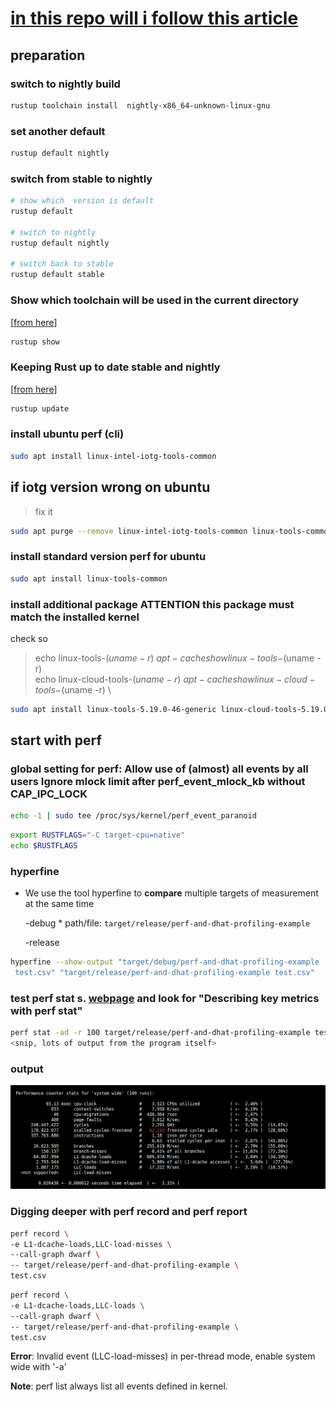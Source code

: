 # [in this repo will i follow this article](https://www.justanotherdot.com/posts/profiling-with-perf-and-dhat-on-rust-code-in-linux.html)

## preparation

### switch to nightly build

```bash
rustup toolchain install  nightly-x86_64-unknown-linux-gnu
```

### set another default

```bash
rustup default nightly
```

### switch from stable to nightly

```bash
# show which  version is default
rustup default

# switch to nightly
rustup default nightly

# switch back to stable
rustup default stable

```

### Show which toolchain will be used in the current directory

[[from here](https://rust-lang.github.io/rustup/examples.html)]

```bash
rustup show
```

### Keeping Rust up to date stable and nightly

[[from here](https://rust-lang.github.io/rustup/basics.html)]

```bash
rustup update
```

### install ubuntu perf (cli)

```bash
sudo apt install linux-intel-iotg-tools-common
```

## if iotg version wrong on ubuntu

> fix it

```bash
sudo apt purge --remove linux-intel-iotg-tools-common linux-tools-common linux-tools-5.15.0-76 linux-tools-5.15.0-76-generic  linux-tools-generic

```

### install standard version perf for ubuntu

```bash
sudo apt install linux-tools-common
```

### install additional package ATTENTION this package must match the installed kernel

check so
>
> echo linux-tools-$(uname -r) \
> apt-cache show linux-tools-$(uname -r) \
> echo linux-cloud-tools-$(uname -r) \
> apt-cache show linux-cloud-tools-$(uname -r) \

```bash
sudo apt install linux-tools-5.19.0-46-generic linux-cloud-tools-5.19.0-46-generic
```

## start with perf

### global setting for perf: Allow use of (almost) all events by all users Ignore mlock limit after perf_event_mlock_kb without CAP_IPC_LOCK

```bash
echo -1 | sudo tee /proc/sys/kernel/perf_event_paranoid
```

```bash
export RUSTFLAGS="-C target-cpu=native"
echo $RUSTFLAGS
```

### hyperfine

* We use the tool hyperfine to __compare__  multiple targets of measurement at the same time

    -debug
        * path/file: ```target/release/perf-and-dhat-profiling-example```

    -release

```bash
hyperfine --show-output "target/debug/perf-and-dhat-profiling-example
 test.csv" "target/release/perf-and-dhat-profiling-example test.csv"
```

### test perf stat s. [webpage](https://www.justanotherdot.com/posts/profiling-with-perf-and-dhat-on-rust-code-in-linux.html) and look for "Describing key metrics with perf stat"

```bash
perf stat -ad -r 100 target/release/perf-and-dhat-profiling-example test.csv 
<snip, lots of output from the program itself>
```

### output

![alt text for screen readers]( md_parts/perf-output.png "Text to show on mouseover")

### Digging deeper with perf record and perf report

```bash
perf record \
-e L1-dcache-loads,LLC-load-misses \
--call-graph dwarf \
-- target/release/perf-and-dhat-profiling-example \
test.csv
```

```bash
perf record \
-e L1-dcache-loads,LLC-loads \
--call-graph dwarf \
-- target/release/perf-and-dhat-profiling-example \
test.csv
```

**Error**: Invalid event (LLC-load-misses) in per-thread mode, enable system wide with '-a'

**Note**:  perf list always list all events defined in kernel.

